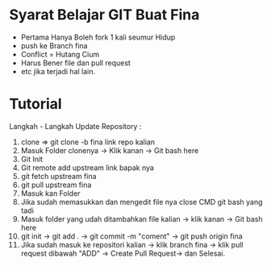 # Syarat Belajar GIT Buat Fina
- Pertama Hanya Boleh fork 1 kali seumur Hidup
- push ke Branch fina
- Conflict = Hutang Cium
- Harus Bener file dan pull request
- etc jika terjadi hal lain. 

# Tutorial
Langkah - Langkah Update Repository :
1. clone => git clone -b fina link repo kalian
2. Masuk Folder clonenya -> Klik kanan -> Git bash here
3. Git Init
4. Git remote add upstream link bapak nya
5. git fetch upstream fina
6.  git pull upstream fina
7.  Masuk kan Folder 
8.  Jika sudah memasukkan dan mengedit file nya close CMD git bash yang tadi 
11. Masuk folder yang udah ditambahkan file kalian -> klik kanan -> Git bash here
12. git init -> git add . -> git commit -m "coment" -> git push origin fina
13. Jika sudah masuk ke repositori kalian -> klik branch fina -> klik pull request dibawah "ADD" -> Create Pull Request-> dan Selesai.
